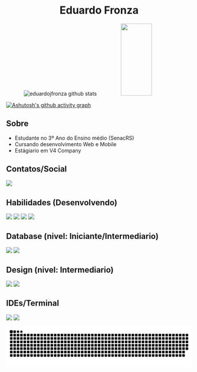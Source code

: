 <h1 align="center">Eduardo Fronza</h1>

<div align="center">  
  <img width="49%" height="195px" src="https://github-readme-stats.vercel.app/api?username=eduardojfronza&show_icons=true&count_private=true&hide_border=true&title_color=e9c044&icon_color=e9c0444&text_color=e9c044&bg_color=0d1117" alt="eduardojfronza github stats" /> 
  <img width="41%" height="195px" src="https://github-readme-stats.vercel.app/api/top-langs/?username=eduardojfronza&layout=compact&hide_border=true&title_color=e9c044&text_color=e9c044&bg_color=0d1117" />
</div>

[![Ashutosh's github activity graph](https://github-readme-activity-graph.cyclic.app/graph?username=eduardojfronza&bg_color=0d1117&color=e9c044&line=dc1919&point=CE7E00&area=true&hide_border=true)](https://github.com/ashutosh00710/github-readme-activity-graph)

## Sobre
- Estudante no 3º Ano do Ensino médio (SenacRS)
- Cursando desenvolvimento Web e Mobile
- Estágiario em V4 Company

## Contatos/Social
<a href="" ><img src="https://img.shields.io/badge/LinkedIn-0077B5?style=for-the-badge&logo=linkedin&logoColor=white" target="_blank" ></a>

## Habilidades (Desenvolvendo)

<img src="https://img.shields.io/badge/HTML5-E34F26?style=for-the-badge&logo=html5&logoColor=white"> <img src="https://img.shields.io/badge/CSS3-1572B6?style=for-the-badge&logo=css3&logoColor=white"> <img src="https://img.shields.io/badge/Python-3776AB?style=for-the-badge&logo=python&logoColor=white"> <img src="https://img.shields.io/badge/JavaScript-F7DF1E?style=for-the-badge&logo=javascript&logoColor=black">

## Database (nivel: Iniciante/Intermediario)

<img src="https://img.shields.io/badge/MySQL-005C84?style=for-the-badge&logo=mysql&logoColor=white"> <img src="https://img.shields.io/badge/PostgreSQL-316192?style=for-the-badge&logo=postgresql&logoColor=white">

## Design (nivel: Intermediario)

<img src="https://img.shields.io/badge/Figma-F24E1E?style=for-the-badge&logo=figma&logoColor=white"> <img src="https://img.shields.io/badge/Canva-%2300C4CC.svg?&style=for-the-badge&logo=Canva&logoColor=white">

## IDEs/Terminal

<img src="https://img.shields.io/badge/Visual_Studio_Code-0078D4?style=for-the-badge&logo=visual%20studio%20code&logoColor=white"> <img src="https://img.shields.io/badge/GIT-E44C30?style=for-the-badge&logo=git&logoColor=white">

![Snake animation](https://github.com/LeonardoFronza/LeonardoFronza/blob/output/github-contribution-grid-snake.svg)
